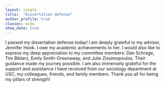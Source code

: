 ```yaml
---
layout: single
title:  "Dissertation defense"
author_profile: true
classes: wide
show_date: true
---
```

<!-- <p class="page__meta"> <i class="fas fa-calendar-alt" aria-hidden="true"></i> {{ page.date | date: "%B %d, %Y" }}</p> -->
<p>
I passed my dissertation defense today! I am deeply grateful to my advisor, Jennifer Hook. I owe my academic achievements to her. I would also like to express my deep appreciation to my committee members: Dan Schrage, Tim Biblarz, Emily Smith-Greenaway, and Julie Zissimopoulos. Their guidance made my journey possible. I am also immensely grateful for the support and assistance I have received from our sociology department at USC, my colleagues, friends, and family members. Thank you all for being my pillars of strength!
</p>
